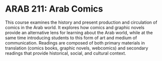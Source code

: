 # ARAB 211: Arab Comics

This course examines the history and present production and circulation of comics in the Arab world. It explores how comics and graphic novels provide an alternative lens for learning about the Arab world, while at the same time introducing students to this form of art and medium of communication. Readings are composed of both primary materials in translation (comics books, graphic novels, webcomics) and secondary readings that provide historical, social, and cultural context.